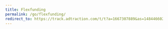 ```yaml
---
title: Flexfunding
permalink: /go/flexfunding/
redirect_to: https://track.adtraction.com/t/t?a=1667307889&as=1484466027&t=2&tk=1
---
```


